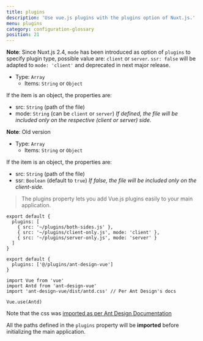 ```yaml
---
title: plugins
description: 'Use vue.js plugins with the plugins option of Nuxt.js.'
menu: plugins
category: configuration-glossary
position: 21
---
```


**Note**: Since Nuxt.js 2.4, `mode` has been introduced as option of `plugins` to specify plugin type, possible value are: `client` or `server`. `ssr: false` will be adapted to `mode: 'client'` and deprecated in next major release.

- Type: `Array`
  - Items: `String` or `Object`

If the item is an object, the properties are:

- src: `String` (path of the file)
- mode: `String` (can be `client` or `server`) _If defined, the file will be included only on the respective (client or server) side._

**Note**: Old version

- Type: `Array`
  - Items: `String` or `Object`

If the item is an object, the properties are:

- src: `String` (path of the file)
- ssr: `Boolean` (default to `true`) _If false, the file will be included only on the client-side._

> The plugins property lets you add Vue.js plugins easily to your main application.

```js{}[nuxt.config.js]
export default {
  plugins: [
    { src: '~/plugins/both-sides.js' },
    { src: '~/plugins/client-only.js', mode: 'client' },
    { src: '~/plugins/server-only.js', mode: 'server' }
  ]
}
```

```js{}[nuxt.config.js]
export default {
  plugins: ['@/plugins/ant-design-vue']
}
```

```js{}[plugins/ant-design-vue.js]
import Vue from 'vue'
import Antd from 'ant-design-vue'
import 'ant-design-vue/dist/antd.css' // Per Ant Design's docs

Vue.use(Antd)
```

Note that the css was [imported as per Ant Design Documentation](https://vue.ant.design/docs/vue/getting-started/#3.-Use-antd's-Components 'External tip relevant to building plugins')

All the paths defined in the `plugins` property will be **imported** before initializing the main application.
